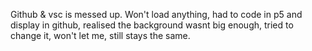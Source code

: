 Github & vsc is messed up. Won't load anything, had to code in p5 and display in github, realised the background wasnt big enough, tried to change it, won't let me, still stays the same. 
